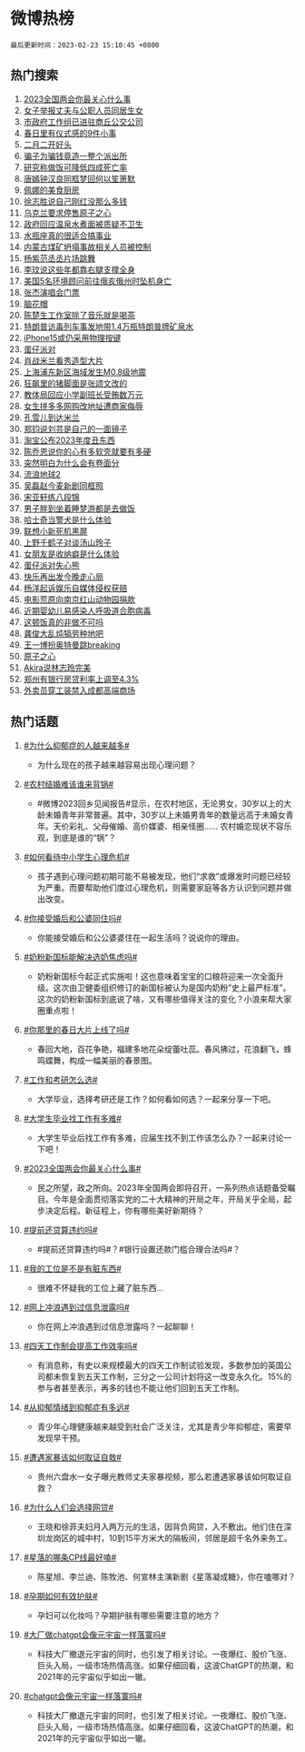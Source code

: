 # 微博热榜

`最后更新时间：2023-02-23 15:10:45 +0800`

## 热门搜索

1. [2023全国两会你最关心什么事](https://m.weibo.cn/search?containerid=100103type%3D1%26t%3D10%26q%3D%232023%E5%85%A8%E5%9B%BD%E4%B8%A4%E4%BC%9A%E4%BD%A0%E6%9C%80%E5%85%B3%E5%BF%83%E4%BB%80%E4%B9%88%E4%BA%8B%23&stream_entry_id=51&isnewpage=1&extparam=seat%3D1%26pos%3D0%26c_type%3D51%26stream_entry_id%3D51%26filter_type%3Drealtimehot%26dgr%3D0%26cate%3D10103%26display_time%3D1677136244%26pre_seqid%3D1677136244638011404111&luicode=10000011&lfid=106003type%253D25%2526t%253D3%2526disable_hot%253D1%2526filter_type%253Drealtimehot)
1. [女子举报丈夫与公职人员同居生女](https://m.weibo.cn/search?containerid=100103type%3D1%26t%3D10%26q%3D%23%E5%A5%B3%E5%AD%90%E4%B8%BE%E6%8A%A5%E4%B8%88%E5%A4%AB%E4%B8%8E%E5%85%AC%E8%81%8C%E4%BA%BA%E5%91%98%E5%90%8C%E5%B1%85%E7%94%9F%E5%A5%B3%23&stream_entry_id=31&isnewpage=1&extparam=seat%3D1%26flag%3D1%26filter_type%3Drealtimehot%26stream_entry_id%3D31%26band_rank%3D1%26q%3D%2523%25E5%25A5%25B3%25E5%25AD%2590%25E4%25B8%25BE%25E6%258A%25A5%25E4%25B8%2588%25E5%25A4%25AB%25E4%25B8%258E%25E5%2585%25AC%25E8%2581%258C%25E4%25BA%25BA%25E5%2591%2598%25E5%2590%258C%25E5%25B1%2585%25E7%2594%259F%25E5%25A5%25B3%2523%26dgr%3D0%26c_type%3D31%26cate%3D5001%26realpos%3D1%26lcate%3D5001%26pos%3D0%26display_time%3D1677136244%26pre_seqid%3D1677136244638011404111&luicode=10000011&lfid=106003type%253D25%2526t%253D3%2526disable_hot%253D1%2526filter_type%253Drealtimehot)
1. [市政府工作组已进驻商丘公交公司](https://m.weibo.cn/search?containerid=100103type%3D1%26t%3D10%26q%3D%23%E5%B8%82%E6%94%BF%E5%BA%9C%E5%B7%A5%E4%BD%9C%E7%BB%84%E5%B7%B2%E8%BF%9B%E9%A9%BB%E5%95%86%E4%B8%98%E5%85%AC%E4%BA%A4%E5%85%AC%E5%8F%B8%23&stream_entry_id=31&isnewpage=1&extparam=seat%3D1%26flag%3D2%26filter_type%3Drealtimehot%26stream_entry_id%3D31%26band_rank%3D2%26q%3D%2523%25E5%25B8%2582%25E6%2594%25BF%25E5%25BA%259C%25E5%25B7%25A5%25E4%25BD%259C%25E7%25BB%2584%25E5%25B7%25B2%25E8%25BF%259B%25E9%25A9%25BB%25E5%2595%2586%25E4%25B8%2598%25E5%2585%25AC%25E4%25BA%25A4%25E5%2585%25AC%25E5%258F%25B8%2523%26dgr%3D0%26c_type%3D31%26cate%3D5001%26realpos%3D2%26lcate%3D5001%26pos%3D1%26display_time%3D1677136244%26pre_seqid%3D1677136244638011404111&luicode=10000011&lfid=106003type%253D25%2526t%253D3%2526disable_hot%253D1%2526filter_type%253Drealtimehot)
1. [春日里有仪式感的9件小事](https://m.weibo.cn/search?containerid=100103type%3D1%26t%3D10%26q%3D%23%E6%98%A5%E6%97%A5%E9%87%8C%E6%9C%89%E4%BB%AA%E5%BC%8F%E6%84%9F%E7%9A%849%E4%BB%B6%E5%B0%8F%E4%BA%8B%23&stream_entry_id=31&isnewpage=1&extparam=seat%3D1%26flag%3D0%26filter_type%3Drealtimehot%26stream_entry_id%3D31%26band_rank%3D3%26q%3D%2523%25E6%2598%25A5%25E6%2597%25A5%25E9%2587%258C%25E6%259C%2589%25E4%25BB%25AA%25E5%25BC%258F%25E6%2584%259F%25E7%259A%25849%25E4%25BB%25B6%25E5%25B0%258F%25E4%25BA%258B%2523%26dgr%3D0%26c_type%3D31%26cate%3D5001%26realpos%3D3%26lcate%3D5001%26pos%3D2%26display_time%3D1677136244%26pre_seqid%3D1677136244638011404111&luicode=10000011&lfid=106003type%253D25%2526t%253D3%2526disable_hot%253D1%2526filter_type%253Drealtimehot)
1. [二月二开好头](https://m.weibo.cn/search?containerid=100103type%3D1%26t%3D10%26q%3D%23%E4%BA%8C%E6%9C%88%E4%BA%8C%E5%BC%80%E5%A5%BD%E5%A4%B4%23&stream_entry_id=31&isnewpage=1&extparam=seat%3D1%26stream_entry_id%3D31%26band_rank%3D4%26topic_ad%3D1%26adid%3D180675%26q%3D%2523%25E4%25BA%258C%25E6%259C%2588%25E4%25BA%258C%25E5%25BC%2580%25E5%25A5%25BD%25E5%25A4%25B4%2523%26dgr%3D0%26c_type%3D31%26cate%3D5001%26filter_type%3Drealtimehot%26lcate%3D5001%26pos%3D3%26display_time%3D1677136244%26pre_seqid%3D1677136244638011404111&luicode=10000011&lfid=106003type%253D25%2526t%253D3%2526disable_hot%253D1%2526filter_type%253Drealtimehot)
1. [骗子为骗钱竟造一整个派出所](https://m.weibo.cn/search?containerid=100103type%3D1%26t%3D10%26q%3D%23%E9%AA%97%E5%AD%90%E4%B8%BA%E9%AA%97%E9%92%B1%E7%AB%9F%E9%80%A0%E4%B8%80%E6%95%B4%E4%B8%AA%E6%B4%BE%E5%87%BA%E6%89%80%23&stream_entry_id=31&isnewpage=1&extparam=seat%3D1%26flag%3D0%26filter_type%3Drealtimehot%26stream_entry_id%3D31%26band_rank%3D4%26q%3D%2523%25E9%25AA%2597%25E5%25AD%2590%25E4%25B8%25BA%25E9%25AA%2597%25E9%2592%25B1%25E7%25AB%259F%25E9%2580%25A0%25E4%25B8%2580%25E6%2595%25B4%25E4%25B8%25AA%25E6%25B4%25BE%25E5%2587%25BA%25E6%2589%2580%2523%26dgr%3D0%26c_type%3D31%26cate%3D5001%26realpos%3D4%26lcate%3D5001%26pos%3D4%26display_time%3D1677136244%26pre_seqid%3D1677136244638011404111&luicode=10000011&lfid=106003type%253D25%2526t%253D3%2526disable_hot%253D1%2526filter_type%253Drealtimehot)
1. [研究称做饭可降低四成死亡率](https://m.weibo.cn/search?containerid=100103type%3D1%26t%3D10%26q%3D%23%E7%A0%94%E7%A9%B6%E7%A7%B0%E5%81%9A%E9%A5%AD%E5%8F%AF%E9%99%8D%E4%BD%8E%E5%9B%9B%E6%88%90%E6%AD%BB%E4%BA%A1%E7%8E%87%23&stream_entry_id=31&isnewpage=1&extparam=seat%3D1%26flag%3D1%26filter_type%3Drealtimehot%26stream_entry_id%3D31%26band_rank%3D5%26q%3D%2523%25E7%25A0%2594%25E7%25A9%25B6%25E7%25A7%25B0%25E5%2581%259A%25E9%25A5%25AD%25E5%258F%25AF%25E9%2599%258D%25E4%25BD%258E%25E5%259B%259B%25E6%2588%2590%25E6%25AD%25BB%25E4%25BA%25A1%25E7%258E%2587%2523%26dgr%3D0%26c_type%3D31%26cate%3D5001%26realpos%3D5%26lcate%3D5001%26pos%3D5%26display_time%3D1677136244%26pre_seqid%3D1677136244638011404111&luicode=10000011&lfid=106003type%253D25%2526t%253D3%2526disable_hot%253D1%2526filter_type%253Drealtimehot)
1. [唐嫣钟汉良同框梦回何以笙箫默](https://m.weibo.cn/search?containerid=100103type%3D1%26t%3D10%26q%3D%23%E5%94%90%E5%AB%A3%E9%92%9F%E6%B1%89%E8%89%AF%E5%90%8C%E6%A1%86%E6%A2%A6%E5%9B%9E%E4%BD%95%E4%BB%A5%E7%AC%99%E7%AE%AB%E9%BB%98%23&stream_entry_id=31&isnewpage=1&extparam=seat%3D1%26flag%3D1%26filter_type%3Drealtimehot%26stream_entry_id%3D31%26band_rank%3D6%26q%3D%2523%25E5%2594%2590%25E5%25AB%25A3%25E9%2592%259F%25E6%25B1%2589%25E8%2589%25AF%25E5%2590%258C%25E6%25A1%2586%25E6%25A2%25A6%25E5%259B%259E%25E4%25BD%2595%25E4%25BB%25A5%25E7%25AC%2599%25E7%25AE%25AB%25E9%25BB%2598%2523%26dgr%3D0%26c_type%3D31%26cate%3D5001%26realpos%3D6%26lcate%3D5001%26pos%3D6%26display_time%3D1677136244%26pre_seqid%3D1677136244638011404111&luicode=10000011&lfid=106003type%253D25%2526t%253D3%2526disable_hot%253D1%2526filter_type%253Drealtimehot)
1. [佩娜的美食厨房](https://m.weibo.cn/search?containerid=100103type%3D1%26t%3D10%26q%3D%23%E4%BD%A9%E5%A8%9C%E7%9A%84%E7%BE%8E%E9%A3%9F%E5%8E%A8%E6%88%BF%23&stream_entry_id=31&isnewpage=1&extparam=seat%3D1%26stream_entry_id%3D31%26band_rank%3D7%26adid%3D180712%26q%3D%2523%25E4%25BD%25A9%25E5%25A8%259C%25E7%259A%2584%25E7%25BE%258E%25E9%25A3%259F%25E5%258E%25A8%25E6%2588%25BF%2523%26dgr%3D0%26c_type%3D31%26cate%3D5001%26filter_type%3Drealtimehot%26lcate%3D5001%26pos%3D7%26display_time%3D1677136244%26pre_seqid%3D1677136244638011404111&luicode=10000011&lfid=106003type%253D25%2526t%253D3%2526disable_hot%253D1%2526filter_type%253Drealtimehot)
1. [徐志胜说自己刚红没那么多钱](https://m.weibo.cn/search?containerid=100103type%3D1%26t%3D10%26q%3D%23%E5%BE%90%E5%BF%97%E8%83%9C%E8%AF%B4%E8%87%AA%E5%B7%B1%E5%88%9A%E7%BA%A2%E6%B2%A1%E9%82%A3%E4%B9%88%E5%A4%9A%E9%92%B1%23&stream_entry_id=31&isnewpage=1&extparam=seat%3D1%26flag%3D0%26filter_type%3Drealtimehot%26stream_entry_id%3D31%26band_rank%3D7%26q%3D%2523%25E5%25BE%2590%25E5%25BF%2597%25E8%2583%259C%25E8%25AF%25B4%25E8%2587%25AA%25E5%25B7%25B1%25E5%2588%259A%25E7%25BA%25A2%25E6%25B2%25A1%25E9%2582%25A3%25E4%25B9%2588%25E5%25A4%259A%25E9%2592%25B1%2523%26dgr%3D0%26c_type%3D31%26cate%3D5001%26realpos%3D7%26lcate%3D5001%26pos%3D8%26display_time%3D1677136244%26pre_seqid%3D1677136244638011404111&luicode=10000011&lfid=106003type%253D25%2526t%253D3%2526disable_hot%253D1%2526filter_type%253Drealtimehot)
1. [乌克兰要求停售原子之心](https://m.weibo.cn/search?containerid=100103type%3D1%26t%3D10%26q%3D%23%E4%B9%8C%E5%85%8B%E5%85%B0%E8%A6%81%E6%B1%82%E5%81%9C%E5%94%AE%E5%8E%9F%E5%AD%90%E4%B9%8B%E5%BF%83%23&stream_entry_id=31&isnewpage=1&extparam=seat%3D1%26flag%3D0%26filter_type%3Drealtimehot%26stream_entry_id%3D31%26band_rank%3D8%26q%3D%2523%25E4%25B9%258C%25E5%2585%258B%25E5%2585%25B0%25E8%25A6%2581%25E6%25B1%2582%25E5%2581%259C%25E5%2594%25AE%25E5%258E%259F%25E5%25AD%2590%25E4%25B9%258B%25E5%25BF%2583%2523%26dgr%3D0%26c_type%3D31%26cate%3D5001%26realpos%3D8%26lcate%3D5001%26pos%3D9%26display_time%3D1677136244%26pre_seqid%3D1677136244638011404111&luicode=10000011&lfid=106003type%253D25%2526t%253D3%2526disable_hot%253D1%2526filter_type%253Drealtimehot)
1. [政府回应温泉水煮面被质疑不卫生](https://m.weibo.cn/search?containerid=100103type%3D1%26t%3D10%26q%3D%23%E6%94%BF%E5%BA%9C%E5%9B%9E%E5%BA%94%E6%B8%A9%E6%B3%89%E6%B0%B4%E7%85%AE%E9%9D%A2%E8%A2%AB%E8%B4%A8%E7%96%91%E4%B8%8D%E5%8D%AB%E7%94%9F%23&stream_entry_id=31&isnewpage=1&extparam=seat%3D1%26flag%3D1%26filter_type%3Drealtimehot%26stream_entry_id%3D31%26band_rank%3D9%26q%3D%2523%25E6%2594%25BF%25E5%25BA%259C%25E5%259B%259E%25E5%25BA%2594%25E6%25B8%25A9%25E6%25B3%2589%25E6%25B0%25B4%25E7%2585%25AE%25E9%259D%25A2%25E8%25A2%25AB%25E8%25B4%25A8%25E7%2596%2591%25E4%25B8%258D%25E5%258D%25AB%25E7%2594%259F%2523%26dgr%3D0%26c_type%3D31%26cate%3D5001%26realpos%3D9%26lcate%3D5001%26pos%3D10%26display_time%3D1677136244%26pre_seqid%3D1677136244638011404111&luicode=10000011&lfid=106003type%253D25%2526t%253D3%2526disable_hot%253D1%2526filter_type%253Drealtimehot)
1. [水瓶座真的很适合搞事业](https://m.weibo.cn/search?containerid=100103type%3D1%26t%3D10%26q%3D%23%E6%B0%B4%E7%93%B6%E5%BA%A7%E7%9C%9F%E7%9A%84%E5%BE%88%E9%80%82%E5%90%88%E6%90%9E%E4%BA%8B%E4%B8%9A%23&stream_entry_id=31&isnewpage=1&extparam=seat%3D1%26flag%3D1%26filter_type%3Drealtimehot%26stream_entry_id%3D31%26band_rank%3D10%26q%3D%2523%25E6%25B0%25B4%25E7%2593%25B6%25E5%25BA%25A7%25E7%259C%259F%25E7%259A%2584%25E5%25BE%2588%25E9%2580%2582%25E5%2590%2588%25E6%2590%259E%25E4%25BA%258B%25E4%25B8%259A%2523%26dgr%3D0%26c_type%3D31%26cate%3D5001%26realpos%3D10%26lcate%3D5001%26pos%3D11%26display_time%3D1677136244%26pre_seqid%3D1677136244638011404111&luicode=10000011&lfid=106003type%253D25%2526t%253D3%2526disable_hot%253D1%2526filter_type%253Drealtimehot)
1. [内蒙古煤矿坍塌事故相关人员被控制](https://m.weibo.cn/search?containerid=100103type%3D1%26t%3D10%26q%3D%23%E5%86%85%E8%92%99%E5%8F%A4%E7%85%A4%E7%9F%BF%E5%9D%8D%E5%A1%8C%E4%BA%8B%E6%95%85%E7%9B%B8%E5%85%B3%E4%BA%BA%E5%91%98%E8%A2%AB%E6%8E%A7%E5%88%B6%23&stream_entry_id=31&isnewpage=1&extparam=seat%3D1%26flag%3D1%26filter_type%3Drealtimehot%26stream_entry_id%3D31%26band_rank%3D11%26q%3D%2523%25E5%2586%2585%25E8%2592%2599%25E5%258F%25A4%25E7%2585%25A4%25E7%259F%25BF%25E5%259D%258D%25E5%25A1%258C%25E4%25BA%258B%25E6%2595%2585%25E7%259B%25B8%25E5%2585%25B3%25E4%25BA%25BA%25E5%2591%2598%25E8%25A2%25AB%25E6%258E%25A7%25E5%2588%25B6%2523%26dgr%3D0%26c_type%3D31%26cate%3D5001%26realpos%3D11%26lcate%3D5001%26pos%3D12%26display_time%3D1677136244%26pre_seqid%3D1677136244638011404111&luicode=10000011&lfid=106003type%253D25%2526t%253D3%2526disable_hot%253D1%2526filter_type%253Drealtimehot)
1. [杨紫范丞丞片场跳舞](https://m.weibo.cn/search?containerid=100103type%3D1%26t%3D10%26q%3D%23%E6%9D%A8%E7%B4%AB%E8%8C%83%E4%B8%9E%E4%B8%9E%E7%89%87%E5%9C%BA%E8%B7%B3%E8%88%9E%23&stream_entry_id=31&isnewpage=1&extparam=seat%3D1%26flag%3D1%26filter_type%3Drealtimehot%26stream_entry_id%3D31%26band_rank%3D12%26q%3D%2523%25E6%259D%25A8%25E7%25B4%25AB%25E8%258C%2583%25E4%25B8%259E%25E4%25B8%259E%25E7%2589%2587%25E5%259C%25BA%25E8%25B7%25B3%25E8%2588%259E%2523%26dgr%3D0%26c_type%3D31%26cate%3D5001%26realpos%3D12%26lcate%3D5001%26pos%3D13%26display_time%3D1677136244%26pre_seqid%3D1677136244638011404111&luicode=10000011&lfid=106003type%253D25%2526t%253D3%2526disable_hot%253D1%2526filter_type%253Drealtimehot)
1. [李玟说这些年都靠右腿支撑全身](https://m.weibo.cn/search?containerid=100103type%3D1%26t%3D10%26q%3D%23%E6%9D%8E%E7%8E%9F%E8%AF%B4%E8%BF%99%E4%BA%9B%E5%B9%B4%E9%83%BD%E9%9D%A0%E5%8F%B3%E8%85%BF%E6%94%AF%E6%92%91%E5%85%A8%E8%BA%AB%23&stream_entry_id=31&isnewpage=1&extparam=seat%3D1%26flag%3D1%26filter_type%3Drealtimehot%26stream_entry_id%3D31%26band_rank%3D13%26q%3D%2523%25E6%259D%258E%25E7%258E%259F%25E8%25AF%25B4%25E8%25BF%2599%25E4%25BA%259B%25E5%25B9%25B4%25E9%2583%25BD%25E9%259D%25A0%25E5%258F%25B3%25E8%2585%25BF%25E6%2594%25AF%25E6%2592%2591%25E5%2585%25A8%25E8%25BA%25AB%2523%26dgr%3D0%26c_type%3D31%26cate%3D5001%26realpos%3D13%26lcate%3D5001%26pos%3D14%26display_time%3D1677136244%26pre_seqid%3D1677136244638011404111&luicode=10000011&lfid=106003type%253D25%2526t%253D3%2526disable_hot%253D1%2526filter_type%253Drealtimehot)
1. [美国5名环境顾问前往俄亥俄州时坠机身亡](https://m.weibo.cn/search?containerid=100103type%3D1%26t%3D10%26q%3D%23%E7%BE%8E%E5%9B%BD5%E5%90%8D%E7%8E%AF%E5%A2%83%E9%A1%BE%E9%97%AE%E5%89%8D%E5%BE%80%E4%BF%84%E4%BA%A5%E4%BF%84%E5%B7%9E%E6%97%B6%E5%9D%A0%E6%9C%BA%E8%BA%AB%E4%BA%A1%23&stream_entry_id=31&isnewpage=1&extparam=seat%3D1%26flag%3D0%26filter_type%3Drealtimehot%26stream_entry_id%3D31%26band_rank%3D14%26q%3D%2523%25E7%25BE%258E%25E5%259B%25BD5%25E5%2590%258D%25E7%258E%25AF%25E5%25A2%2583%25E9%25A1%25BE%25E9%2597%25AE%25E5%2589%258D%25E5%25BE%2580%25E4%25BF%2584%25E4%25BA%25A5%25E4%25BF%2584%25E5%25B7%259E%25E6%2597%25B6%25E5%259D%25A0%25E6%259C%25BA%25E8%25BA%25AB%25E4%25BA%25A1%2523%26dgr%3D0%26c_type%3D31%26cate%3D5001%26realpos%3D14%26lcate%3D5001%26pos%3D15%26display_time%3D1677136244%26pre_seqid%3D1677136244638011404111&luicode=10000011&lfid=106003type%253D25%2526t%253D3%2526disable_hot%253D1%2526filter_type%253Drealtimehot)
1. [张杰演唱会门票](https://m.weibo.cn/search?containerid=100103type%3D1%26t%3D10%26q%3D%E5%BC%A0%E6%9D%B0%E6%BC%94%E5%94%B1%E4%BC%9A%E9%97%A8%E7%A5%A8&stream_entry_id=31&isnewpage=1&extparam=seat%3D1%26flag%3D0%26filter_type%3Drealtimehot%26stream_entry_id%3D31%26band_rank%3D15%26q%3D%25E5%25BC%25A0%25E6%259D%25B0%25E6%25BC%2594%25E5%2594%25B1%25E4%25BC%259A%25E9%2597%25A8%25E7%25A5%25A8%26dgr%3D0%26c_type%3D31%26cate%3D5001%26realpos%3D15%26lcate%3D5001%26pos%3D16%26display_time%3D1677136244%26pre_seqid%3D1677136244638011404111&luicode=10000011&lfid=106003type%253D25%2526t%253D3%2526disable_hot%253D1%2526filter_type%253Drealtimehot)
1. [脑花帽](https://m.weibo.cn/search?containerid=100103type%3D1%26t%3D10%26q%3D%E8%84%91%E8%8A%B1%E5%B8%BD&stream_entry_id=31&isnewpage=1&extparam=seat%3D1%26flag%3D1%26filter_type%3Drealtimehot%26stream_entry_id%3D31%26band_rank%3D16%26q%3D%25E8%2584%2591%25E8%258A%25B1%25E5%25B8%25BD%26dgr%3D0%26c_type%3D31%26cate%3D5001%26realpos%3D16%26lcate%3D5001%26pos%3D17%26display_time%3D1677136244%26pre_seqid%3D1677136244638011404111&luicode=10000011&lfid=106003type%253D25%2526t%253D3%2526disable_hot%253D1%2526filter_type%253Drealtimehot)
1. [陈楚生工作室除了音乐就是喝茶](https://m.weibo.cn/search?containerid=100103type%3D1%26t%3D10%26q%3D%23%E9%99%88%E6%A5%9A%E7%94%9F%E5%B7%A5%E4%BD%9C%E5%AE%A4%E9%99%A4%E4%BA%86%E9%9F%B3%E4%B9%90%E5%B0%B1%E6%98%AF%E5%96%9D%E8%8C%B6%23&stream_entry_id=31&isnewpage=1&extparam=seat%3D1%26flag%3D1%26filter_type%3Drealtimehot%26stream_entry_id%3D31%26band_rank%3D17%26q%3D%2523%25E9%2599%2588%25E6%25A5%259A%25E7%2594%259F%25E5%25B7%25A5%25E4%25BD%259C%25E5%25AE%25A4%25E9%2599%25A4%25E4%25BA%2586%25E9%259F%25B3%25E4%25B9%2590%25E5%25B0%25B1%25E6%2598%25AF%25E5%2596%259D%25E8%258C%25B6%2523%26dgr%3D0%26c_type%3D31%26cate%3D5001%26realpos%3D17%26lcate%3D5001%26pos%3D18%26display_time%3D1677136244%26pre_seqid%3D1677136244638011404111&luicode=10000011&lfid=106003type%253D25%2526t%253D3%2526disable_hot%253D1%2526filter_type%253Drealtimehot)
1. [特朗普访毒列车事发地带1.4万瓶特朗普牌矿泉水](https://m.weibo.cn/search?containerid=100103type%3D1%26t%3D10%26q%3D%23%E7%89%B9%E6%9C%97%E6%99%AE%E8%AE%BF%E6%AF%92%E5%88%97%E8%BD%A6%E4%BA%8B%E5%8F%91%E5%9C%B0%E5%B8%A61.4%E4%B8%87%E7%93%B6%E7%89%B9%E6%9C%97%E6%99%AE%E7%89%8C%E7%9F%BF%E6%B3%89%E6%B0%B4%23&stream_entry_id=31&isnewpage=1&extparam=seat%3D1%26flag%3D1%26filter_type%3Drealtimehot%26stream_entry_id%3D31%26band_rank%3D18%26q%3D%2523%25E7%2589%25B9%25E6%259C%2597%25E6%2599%25AE%25E8%25AE%25BF%25E6%25AF%2592%25E5%2588%2597%25E8%25BD%25A6%25E4%25BA%258B%25E5%258F%2591%25E5%259C%25B0%25E5%25B8%25A61.4%25E4%25B8%2587%25E7%2593%25B6%25E7%2589%25B9%25E6%259C%2597%25E6%2599%25AE%25E7%2589%258C%25E7%259F%25BF%25E6%25B3%2589%25E6%25B0%25B4%2523%26dgr%3D0%26c_type%3D31%26cate%3D5001%26realpos%3D18%26lcate%3D5001%26pos%3D19%26display_time%3D1677136244%26pre_seqid%3D1677136244638011404111&luicode=10000011&lfid=106003type%253D25%2526t%253D3%2526disable_hot%253D1%2526filter_type%253Drealtimehot)
1. [iPhone15或仍采用物理按键](https://m.weibo.cn/search?containerid=100103type%3D1%26t%3D10%26q%3D%23iPhone15%E6%88%96%E4%BB%8D%E9%87%87%E7%94%A8%E7%89%A9%E7%90%86%E6%8C%89%E9%94%AE%23&stream_entry_id=31&isnewpage=1&extparam=seat%3D1%26flag%3D0%26filter_type%3Drealtimehot%26stream_entry_id%3D31%26band_rank%3D19%26q%3D%2523iPhone15%25E6%2588%2596%25E4%25BB%258D%25E9%2587%2587%25E7%2594%25A8%25E7%2589%25A9%25E7%2590%2586%25E6%258C%2589%25E9%2594%25AE%2523%26dgr%3D0%26c_type%3D31%26cate%3D5001%26realpos%3D19%26lcate%3D5001%26pos%3D20%26display_time%3D1677136244%26pre_seqid%3D1677136244638011404111&luicode=10000011&lfid=106003type%253D25%2526t%253D3%2526disable_hot%253D1%2526filter_type%253Drealtimehot)
1. [蛋仔派对](https://m.weibo.cn/search?containerid=100103type%3D1%26t%3D10%26q%3D%23%E8%9B%8B%E4%BB%94%E6%B4%BE%E5%AF%B9%23&stream_entry_id=31&isnewpage=1&extparam=seat%3D1%26flag%3D0%26filter_type%3Drealtimehot%26stream_entry_id%3D31%26band_rank%3D20%26q%3D%2523%25E8%259B%258B%25E4%25BB%2594%25E6%25B4%25BE%25E5%25AF%25B9%2523%26dgr%3D0%26c_type%3D31%26cate%3D5001%26realpos%3D20%26lcate%3D5001%26pos%3D21%26display_time%3D1677136244%26pre_seqid%3D1677136244638011404111&luicode=10000011&lfid=106003type%253D25%2526t%253D3%2526disable_hot%253D1%2526filter_type%253Drealtimehot)
1. [肖战米兰看秀造型大片](https://m.weibo.cn/search?containerid=100103type%3D1%26t%3D10%26q%3D%23%E8%82%96%E6%88%98%E7%B1%B3%E5%85%B0%E7%9C%8B%E7%A7%80%E9%80%A0%E5%9E%8B%E5%A4%A7%E7%89%87%23&stream_entry_id=31&isnewpage=1&extparam=seat%3D1%26flag%3D0%26filter_type%3Drealtimehot%26stream_entry_id%3D31%26band_rank%3D21%26q%3D%2523%25E8%2582%2596%25E6%2588%2598%25E7%25B1%25B3%25E5%2585%25B0%25E7%259C%258B%25E7%25A7%2580%25E9%2580%25A0%25E5%259E%258B%25E5%25A4%25A7%25E7%2589%2587%2523%26dgr%3D0%26c_type%3D31%26cate%3D5001%26realpos%3D21%26lcate%3D5001%26pos%3D22%26display_time%3D1677136244%26pre_seqid%3D1677136244638011404111&luicode=10000011&lfid=106003type%253D25%2526t%253D3%2526disable_hot%253D1%2526filter_type%253Drealtimehot)
1. [上海浦东新区海域发生M0.8级地震](https://m.weibo.cn/search?containerid=100103type%3D1%26t%3D10%26q%3D%23%E4%B8%8A%E6%B5%B7%E6%B5%A6%E4%B8%9C%E6%96%B0%E5%8C%BA%E6%B5%B7%E5%9F%9F%E5%8F%91%E7%94%9FM0.8%E7%BA%A7%E5%9C%B0%E9%9C%87%23&stream_entry_id=31&isnewpage=1&extparam=seat%3D1%26flag%3D0%26filter_type%3Drealtimehot%26stream_entry_id%3D31%26band_rank%3D22%26q%3D%2523%25E4%25B8%258A%25E6%25B5%25B7%25E6%25B5%25A6%25E4%25B8%259C%25E6%2596%25B0%25E5%258C%25BA%25E6%25B5%25B7%25E5%259F%259F%25E5%258F%2591%25E7%2594%259FM0.8%25E7%25BA%25A7%25E5%259C%25B0%25E9%259C%2587%2523%26dgr%3D0%26c_type%3D31%26cate%3D5001%26realpos%3D22%26lcate%3D5001%26pos%3D23%26display_time%3D1677136244%26pre_seqid%3D1677136244638011404111&luicode=10000011&lfid=106003type%253D25%2526t%253D3%2526disable_hot%253D1%2526filter_type%253Drealtimehot)
1. [狂飙里的猪脚面是张颂文改的](https://m.weibo.cn/search?containerid=100103type%3D1%26t%3D10%26q%3D%23%E7%8B%82%E9%A3%99%E9%87%8C%E7%9A%84%E7%8C%AA%E8%84%9A%E9%9D%A2%E6%98%AF%E5%BC%A0%E9%A2%82%E6%96%87%E6%94%B9%E7%9A%84%23&stream_entry_id=31&isnewpage=1&extparam=seat%3D1%26flag%3D2%26filter_type%3Drealtimehot%26stream_entry_id%3D31%26band_rank%3D23%26q%3D%2523%25E7%258B%2582%25E9%25A3%2599%25E9%2587%258C%25E7%259A%2584%25E7%258C%25AA%25E8%2584%259A%25E9%259D%25A2%25E6%2598%25AF%25E5%25BC%25A0%25E9%25A2%2582%25E6%2596%2587%25E6%2594%25B9%25E7%259A%2584%2523%26dgr%3D0%26c_type%3D31%26cate%3D5001%26realpos%3D23%26lcate%3D5001%26pos%3D24%26display_time%3D1677136244%26pre_seqid%3D1677136244638011404111&luicode=10000011&lfid=106003type%253D25%2526t%253D3%2526disable_hot%253D1%2526filter_type%253Drealtimehot)
1. [教体局回应小学副班长受贿数万元](https://m.weibo.cn/search?containerid=100103type%3D1%26t%3D10%26q%3D%23%E6%95%99%E4%BD%93%E5%B1%80%E5%9B%9E%E5%BA%94%E5%B0%8F%E5%AD%A6%E5%89%AF%E7%8F%AD%E9%95%BF%E5%8F%97%E8%B4%BF%E6%95%B0%E4%B8%87%E5%85%83%23&stream_entry_id=31&isnewpage=1&extparam=seat%3D1%26flag%3D1%26filter_type%3Drealtimehot%26stream_entry_id%3D31%26band_rank%3D24%26q%3D%2523%25E6%2595%2599%25E4%25BD%2593%25E5%25B1%2580%25E5%259B%259E%25E5%25BA%2594%25E5%25B0%258F%25E5%25AD%25A6%25E5%2589%25AF%25E7%258F%25AD%25E9%2595%25BF%25E5%258F%2597%25E8%25B4%25BF%25E6%2595%25B0%25E4%25B8%2587%25E5%2585%2583%2523%26dgr%3D0%26c_type%3D31%26cate%3D5001%26realpos%3D24%26lcate%3D5001%26pos%3D25%26display_time%3D1677136244%26pre_seqid%3D1677136244638011404111&luicode=10000011&lfid=106003type%253D25%2526t%253D3%2526disable_hot%253D1%2526filter_type%253Drealtimehot)
1. [女生拼多多网购改地址遭商家侮辱](https://m.weibo.cn/search?containerid=100103type%3D1%26t%3D10%26q%3D%23%E5%A5%B3%E7%94%9F%E6%8B%BC%E5%A4%9A%E5%A4%9A%E7%BD%91%E8%B4%AD%E6%94%B9%E5%9C%B0%E5%9D%80%E9%81%AD%E5%95%86%E5%AE%B6%E4%BE%AE%E8%BE%B1%23&stream_entry_id=31&isnewpage=1&extparam=seat%3D1%26flag%3D2%26filter_type%3Drealtimehot%26stream_entry_id%3D31%26band_rank%3D25%26q%3D%2523%25E5%25A5%25B3%25E7%2594%259F%25E6%258B%25BC%25E5%25A4%259A%25E5%25A4%259A%25E7%25BD%2591%25E8%25B4%25AD%25E6%2594%25B9%25E5%259C%25B0%25E5%259D%2580%25E9%2581%25AD%25E5%2595%2586%25E5%25AE%25B6%25E4%25BE%25AE%25E8%25BE%25B1%2523%26dgr%3D0%26c_type%3D31%26cate%3D5001%26realpos%3D25%26lcate%3D5001%26pos%3D26%26display_time%3D1677136244%26pre_seqid%3D1677136244638011404111&luicode=10000011&lfid=106003type%253D25%2526t%253D3%2526disable_hot%253D1%2526filter_type%253Drealtimehot)
1. [孔雪儿到达米兰](https://m.weibo.cn/search?containerid=100103type%3D1%26t%3D10%26q%3D%23%E5%AD%94%E9%9B%AA%E5%84%BF%E5%88%B0%E8%BE%BE%E7%B1%B3%E5%85%B0%23&stream_entry_id=31&isnewpage=1&extparam=seat%3D1%26flag%3D0%26filter_type%3Drealtimehot%26stream_entry_id%3D31%26band_rank%3D26%26q%3D%2523%25E5%25AD%2594%25E9%259B%25AA%25E5%2584%25BF%25E5%2588%25B0%25E8%25BE%25BE%25E7%25B1%25B3%25E5%2585%25B0%2523%26dgr%3D0%26c_type%3D31%26cate%3D5001%26realpos%3D26%26lcate%3D5001%26pos%3D27%26display_time%3D1677136244%26pre_seqid%3D1677136244638011404111&luicode=10000011&lfid=106003type%253D25%2526t%253D3%2526disable_hot%253D1%2526filter_type%253Drealtimehot)
1. [郑钧说刘芸是自己的一面镜子](https://m.weibo.cn/search?containerid=100103type%3D1%26t%3D10%26q%3D%23%E9%83%91%E9%92%A7%E8%AF%B4%E5%88%98%E8%8A%B8%E6%98%AF%E8%87%AA%E5%B7%B1%E7%9A%84%E4%B8%80%E9%9D%A2%E9%95%9C%E5%AD%90%23&stream_entry_id=31&isnewpage=1&extparam=seat%3D1%26flag%3D0%26filter_type%3Drealtimehot%26stream_entry_id%3D31%26band_rank%3D27%26q%3D%2523%25E9%2583%2591%25E9%2592%25A7%25E8%25AF%25B4%25E5%2588%2598%25E8%258A%25B8%25E6%2598%25AF%25E8%2587%25AA%25E5%25B7%25B1%25E7%259A%2584%25E4%25B8%2580%25E9%259D%25A2%25E9%2595%259C%25E5%25AD%2590%2523%26dgr%3D0%26c_type%3D31%26cate%3D5001%26realpos%3D27%26lcate%3D5001%26pos%3D28%26display_time%3D1677136244%26pre_seqid%3D1677136244638011404111&luicode=10000011&lfid=106003type%253D25%2526t%253D3%2526disable_hot%253D1%2526filter_type%253Drealtimehot)
1. [淘宝公布2023年度丑东西](https://m.weibo.cn/search?containerid=100103type%3D1%26t%3D10%26q%3D%23%E6%B7%98%E5%AE%9D%E5%85%AC%E5%B8%832023%E5%B9%B4%E5%BA%A6%E4%B8%91%E4%B8%9C%E8%A5%BF%23&stream_entry_id=31&isnewpage=1&extparam=seat%3D1%26flag%3D0%26filter_type%3Drealtimehot%26stream_entry_id%3D31%26band_rank%3D28%26q%3D%2523%25E6%25B7%2598%25E5%25AE%259D%25E5%2585%25AC%25E5%25B8%25832023%25E5%25B9%25B4%25E5%25BA%25A6%25E4%25B8%2591%25E4%25B8%259C%25E8%25A5%25BF%2523%26dgr%3D0%26c_type%3D31%26cate%3D5001%26realpos%3D28%26lcate%3D5001%26pos%3D29%26display_time%3D1677136244%26pre_seqid%3D1677136244638011404111&luicode=10000011&lfid=106003type%253D25%2526t%253D3%2526disable_hot%253D1%2526filter_type%253Drealtimehot)
1. [陈乔恩说你的心有多软壳就要有多硬](https://m.weibo.cn/search?containerid=100103type%3D1%26t%3D10%26q%3D%23%E9%99%88%E4%B9%94%E6%81%A9%E8%AF%B4%E4%BD%A0%E7%9A%84%E5%BF%83%E6%9C%89%E5%A4%9A%E8%BD%AF%E5%A3%B3%E5%B0%B1%E8%A6%81%E6%9C%89%E5%A4%9A%E7%A1%AC%23&stream_entry_id=31&isnewpage=1&extparam=seat%3D1%26flag%3D1%26filter_type%3Drealtimehot%26stream_entry_id%3D31%26band_rank%3D29%26q%3D%2523%25E9%2599%2588%25E4%25B9%2594%25E6%2581%25A9%25E8%25AF%25B4%25E4%25BD%25A0%25E7%259A%2584%25E5%25BF%2583%25E6%259C%2589%25E5%25A4%259A%25E8%25BD%25AF%25E5%25A3%25B3%25E5%25B0%25B1%25E8%25A6%2581%25E6%259C%2589%25E5%25A4%259A%25E7%25A1%25AC%2523%26dgr%3D0%26c_type%3D31%26cate%3D5001%26realpos%3D29%26lcate%3D5001%26pos%3D30%26display_time%3D1677136244%26pre_seqid%3D1677136244638011404111&luicode=10000011&lfid=106003type%253D25%2526t%253D3%2526disable_hot%253D1%2526filter_type%253Drealtimehot)
1. [突然明白为什么会有卷面分](https://m.weibo.cn/search?containerid=100103type%3D1%26t%3D10%26q%3D%23%E7%AA%81%E7%84%B6%E6%98%8E%E7%99%BD%E4%B8%BA%E4%BB%80%E4%B9%88%E4%BC%9A%E6%9C%89%E5%8D%B7%E9%9D%A2%E5%88%86%23&stream_entry_id=31&isnewpage=1&extparam=seat%3D1%26flag%3D0%26filter_type%3Drealtimehot%26stream_entry_id%3D31%26band_rank%3D30%26q%3D%2523%25E7%25AA%2581%25E7%2584%25B6%25E6%2598%258E%25E7%2599%25BD%25E4%25B8%25BA%25E4%25BB%2580%25E4%25B9%2588%25E4%25BC%259A%25E6%259C%2589%25E5%258D%25B7%25E9%259D%25A2%25E5%2588%2586%2523%26dgr%3D0%26c_type%3D31%26cate%3D5001%26realpos%3D30%26lcate%3D5001%26pos%3D31%26display_time%3D1677136244%26pre_seqid%3D1677136244638011404111&luicode=10000011&lfid=106003type%253D25%2526t%253D3%2526disable_hot%253D1%2526filter_type%253Drealtimehot)
1. [流浪地球2](https://m.weibo.cn/search?containerid=100103type%3D1%26t%3D10%26q%3D%E6%B5%81%E6%B5%AA%E5%9C%B0%E7%90%832&stream_entry_id=31&isnewpage=1&extparam=seat%3D1%26flag%3D1%26filter_type%3Drealtimehot%26stream_entry_id%3D31%26band_rank%3D31%26q%3D%25E6%25B5%2581%25E6%25B5%25AA%25E5%259C%25B0%25E7%2590%25832%26dgr%3D0%26c_type%3D31%26cate%3D5001%26realpos%3D31%26lcate%3D5001%26pos%3D32%26display_time%3D1677136244%26pre_seqid%3D1677136244638011404111&luicode=10000011&lfid=106003type%253D25%2526t%253D3%2526disable_hot%253D1%2526filter_type%253Drealtimehot)
1. [吴磊赵今麦新剧同框照](https://m.weibo.cn/search?containerid=100103type%3D1%26t%3D10%26q%3D%23%E5%90%B4%E7%A3%8A%E8%B5%B5%E4%BB%8A%E9%BA%A6%E6%96%B0%E5%89%A7%E5%90%8C%E6%A1%86%E7%85%A7%23&stream_entry_id=31&isnewpage=1&extparam=seat%3D1%26flag%3D1%26filter_type%3Drealtimehot%26stream_entry_id%3D31%26band_rank%3D32%26q%3D%2523%25E5%2590%25B4%25E7%25A3%258A%25E8%25B5%25B5%25E4%25BB%258A%25E9%25BA%25A6%25E6%2596%25B0%25E5%2589%25A7%25E5%2590%258C%25E6%25A1%2586%25E7%2585%25A7%2523%26dgr%3D0%26c_type%3D31%26cate%3D5001%26realpos%3D32%26lcate%3D5001%26pos%3D33%26display_time%3D1677136244%26pre_seqid%3D1677136244638011404111&luicode=10000011&lfid=106003type%253D25%2526t%253D3%2526disable_hot%253D1%2526filter_type%253Drealtimehot)
1. [宋亚轩练八段锦](https://m.weibo.cn/search?containerid=100103type%3D1%26t%3D10%26q%3D%23%E5%AE%8B%E4%BA%9A%E8%BD%A9%E7%BB%83%E5%85%AB%E6%AE%B5%E9%94%A6%23&stream_entry_id=31&isnewpage=1&extparam=seat%3D1%26flag%3D1%26filter_type%3Drealtimehot%26stream_entry_id%3D31%26band_rank%3D33%26q%3D%2523%25E5%25AE%258B%25E4%25BA%259A%25E8%25BD%25A9%25E7%25BB%2583%25E5%2585%25AB%25E6%25AE%25B5%25E9%2594%25A6%2523%26dgr%3D0%26c_type%3D31%26cate%3D5001%26realpos%3D33%26lcate%3D5001%26pos%3D34%26display_time%3D1677136244%26pre_seqid%3D1677136244638011404111&luicode=10000011&lfid=106003type%253D25%2526t%253D3%2526disable_hot%253D1%2526filter_type%253Drealtimehot)
1. [男子胖到坐着睡梦游都是去做饭](https://m.weibo.cn/search?containerid=100103type%3D1%26t%3D10%26q%3D%23%E7%94%B7%E5%AD%90%E8%83%96%E5%88%B0%E5%9D%90%E7%9D%80%E7%9D%A1%E6%A2%A6%E6%B8%B8%E9%83%BD%E6%98%AF%E5%8E%BB%E5%81%9A%E9%A5%AD%23&stream_entry_id=31&isnewpage=1&extparam=seat%3D1%26flag%3D1%26filter_type%3Drealtimehot%26stream_entry_id%3D31%26band_rank%3D34%26q%3D%2523%25E7%2594%25B7%25E5%25AD%2590%25E8%2583%2596%25E5%2588%25B0%25E5%259D%2590%25E7%259D%2580%25E7%259D%25A1%25E6%25A2%25A6%25E6%25B8%25B8%25E9%2583%25BD%25E6%2598%25AF%25E5%258E%25BB%25E5%2581%259A%25E9%25A5%25AD%2523%26dgr%3D0%26c_type%3D31%26cate%3D5001%26realpos%3D34%26lcate%3D5001%26pos%3D35%26display_time%3D1677136244%26pre_seqid%3D1677136244638011404111&luicode=10000011&lfid=106003type%253D25%2526t%253D3%2526disable_hot%253D1%2526filter_type%253Drealtimehot)
1. [哈士奇当警犬是什么体验](https://m.weibo.cn/search?containerid=100103type%3D1%26t%3D10%26q%3D%23%E5%93%88%E5%A3%AB%E5%A5%87%E5%BD%93%E8%AD%A6%E7%8A%AC%E6%98%AF%E4%BB%80%E4%B9%88%E4%BD%93%E9%AA%8C%23&stream_entry_id=31&isnewpage=1&extparam=seat%3D1%26flag%3D1%26filter_type%3Drealtimehot%26stream_entry_id%3D31%26band_rank%3D35%26q%3D%2523%25E5%2593%2588%25E5%25A3%25AB%25E5%25A5%2587%25E5%25BD%2593%25E8%25AD%25A6%25E7%258A%25AC%25E6%2598%25AF%25E4%25BB%2580%25E4%25B9%2588%25E4%25BD%2593%25E9%25AA%258C%2523%26dgr%3D0%26c_type%3D31%26cate%3D5001%26realpos%3D35%26lcate%3D5001%26pos%3D36%26display_time%3D1677136244%26pre_seqid%3D1677136244638011404111&luicode=10000011&lfid=106003type%253D25%2526t%253D3%2526disable_hot%253D1%2526filter_type%253Drealtimehot)
1. [联想小新死机黑屏](https://m.weibo.cn/search?containerid=100103type%3D1%26t%3D10%26q%3D%23%E8%81%94%E6%83%B3%E5%B0%8F%E6%96%B0%E6%AD%BB%E6%9C%BA%E9%BB%91%E5%B1%8F%23&stream_entry_id=31&isnewpage=1&extparam=seat%3D1%26flag%3D1%26filter_type%3Drealtimehot%26stream_entry_id%3D31%26band_rank%3D36%26q%3D%2523%25E8%2581%2594%25E6%2583%25B3%25E5%25B0%258F%25E6%2596%25B0%25E6%25AD%25BB%25E6%259C%25BA%25E9%25BB%2591%25E5%25B1%258F%2523%26dgr%3D0%26c_type%3D31%26cate%3D5001%26realpos%3D36%26lcate%3D5001%26pos%3D37%26display_time%3D1677136244%26pre_seqid%3D1677136244638011404111&luicode=10000011&lfid=106003type%253D25%2526t%253D3%2526disable_hot%253D1%2526filter_type%253Drealtimehot)
1. [上野千鹤子对谈汤山玲子](https://m.weibo.cn/search?containerid=100103type%3D1%26t%3D10%26q%3D%E4%B8%8A%E9%87%8E%E5%8D%83%E9%B9%A4%E5%AD%90%E5%AF%B9%E8%B0%88%E6%B1%A4%E5%B1%B1%E7%8E%B2%E5%AD%90&stream_entry_id=31&isnewpage=1&extparam=seat%3D1%26flag%3D0%26filter_type%3Drealtimehot%26stream_entry_id%3D31%26band_rank%3D37%26q%3D%25E4%25B8%258A%25E9%2587%258E%25E5%258D%2583%25E9%25B9%25A4%25E5%25AD%2590%25E5%25AF%25B9%25E8%25B0%2588%25E6%25B1%25A4%25E5%25B1%25B1%25E7%258E%25B2%25E5%25AD%2590%26dgr%3D0%26c_type%3D31%26cate%3D5001%26realpos%3D37%26lcate%3D5001%26pos%3D38%26display_time%3D1677136244%26pre_seqid%3D1677136244638011404111&luicode=10000011&lfid=106003type%253D25%2526t%253D3%2526disable_hot%253D1%2526filter_type%253Drealtimehot)
1. [女朋友是收纳癖是什么体验](https://m.weibo.cn/search?containerid=100103type%3D1%26t%3D10%26q%3D%23%E5%A5%B3%E6%9C%8B%E5%8F%8B%E6%98%AF%E6%94%B6%E7%BA%B3%E7%99%96%E6%98%AF%E4%BB%80%E4%B9%88%E4%BD%93%E9%AA%8C%23&stream_entry_id=31&isnewpage=1&extparam=seat%3D1%26flag%3D0%26filter_type%3Drealtimehot%26stream_entry_id%3D31%26band_rank%3D38%26q%3D%2523%25E5%25A5%25B3%25E6%259C%258B%25E5%258F%258B%25E6%2598%25AF%25E6%2594%25B6%25E7%25BA%25B3%25E7%2599%2596%25E6%2598%25AF%25E4%25BB%2580%25E4%25B9%2588%25E4%25BD%2593%25E9%25AA%258C%2523%26dgr%3D0%26c_type%3D31%26cate%3D5001%26realpos%3D38%26lcate%3D5001%26pos%3D39%26display_time%3D1677136244%26pre_seqid%3D1677136244638011404111&luicode=10000011&lfid=106003type%253D25%2526t%253D3%2526disable_hot%253D1%2526filter_type%253Drealtimehot)
1. [蛋仔派对失心熊](https://m.weibo.cn/search?containerid=100103type%3D1%26t%3D10%26q%3D%23%E8%9B%8B%E4%BB%94%E6%B4%BE%E5%AF%B9%E5%A4%B1%E5%BF%83%E7%86%8A%23&stream_entry_id=31&isnewpage=1&extparam=seat%3D1%26flag%3D1%26filter_type%3Drealtimehot%26stream_entry_id%3D31%26band_rank%3D39%26q%3D%2523%25E8%259B%258B%25E4%25BB%2594%25E6%25B4%25BE%25E5%25AF%25B9%25E5%25A4%25B1%25E5%25BF%2583%25E7%2586%258A%2523%26dgr%3D0%26c_type%3D31%26cate%3D5001%26realpos%3D39%26lcate%3D5001%26pos%3D40%26display_time%3D1677136244%26pre_seqid%3D1677136244638011404111&luicode=10000011&lfid=106003type%253D25%2526t%253D3%2526disable_hot%253D1%2526filter_type%253Drealtimehot)
1. [快乐再出发今晚走心局](https://m.weibo.cn/search?containerid=100103type%3D1%26t%3D10%26q%3D%23%E5%BF%AB%E4%B9%90%E5%86%8D%E5%87%BA%E5%8F%91%E4%BB%8A%E6%99%9A%E8%B5%B0%E5%BF%83%E5%B1%80%23&stream_entry_id=31&isnewpage=1&extparam=seat%3D1%26flag%3D0%26filter_type%3Drealtimehot%26stream_entry_id%3D31%26band_rank%3D40%26q%3D%2523%25E5%25BF%25AB%25E4%25B9%2590%25E5%2586%258D%25E5%2587%25BA%25E5%258F%2591%25E4%25BB%258A%25E6%2599%259A%25E8%25B5%25B0%25E5%25BF%2583%25E5%25B1%2580%2523%26dgr%3D0%26c_type%3D31%26cate%3D5001%26realpos%3D40%26lcate%3D5001%26pos%3D41%26display_time%3D1677136244%26pre_seqid%3D1677136244638011404111&luicode=10000011&lfid=106003type%253D25%2526t%253D3%2526disable_hot%253D1%2526filter_type%253Drealtimehot)
1. [杨洋起诉娱乐自媒体侵权获赔](https://m.weibo.cn/search?containerid=100103type%3D1%26t%3D10%26q%3D%23%E6%9D%A8%E6%B4%8B%E8%B5%B7%E8%AF%89%E5%A8%B1%E4%B9%90%E8%87%AA%E5%AA%92%E4%BD%93%E4%BE%B5%E6%9D%83%E8%8E%B7%E8%B5%94%23&stream_entry_id=31&isnewpage=1&extparam=seat%3D1%26flag%3D0%26filter_type%3Drealtimehot%26stream_entry_id%3D31%26band_rank%3D41%26q%3D%2523%25E6%259D%25A8%25E6%25B4%258B%25E8%25B5%25B7%25E8%25AF%2589%25E5%25A8%25B1%25E4%25B9%2590%25E8%2587%25AA%25E5%25AA%2592%25E4%25BD%2593%25E4%25BE%25B5%25E6%259D%2583%25E8%258E%25B7%25E8%25B5%2594%2523%26dgr%3D0%26c_type%3D31%26cate%3D5001%26realpos%3D41%26lcate%3D5001%26pos%3D42%26display_time%3D1677136244%26pre_seqid%3D1677136244638011404111&luicode=10000011&lfid=106003type%253D25%2526t%253D3%2526disable_hot%253D1%2526filter_type%253Drealtimehot)
1. [电影荒原向南京红山动物园捐款](https://m.weibo.cn/search?containerid=100103type%3D1%26t%3D10%26q%3D%23%E7%94%B5%E5%BD%B1%E8%8D%92%E5%8E%9F%E5%90%91%E5%8D%97%E4%BA%AC%E7%BA%A2%E5%B1%B1%E5%8A%A8%E7%89%A9%E5%9B%AD%E6%8D%90%E6%AC%BE%23&stream_entry_id=31&isnewpage=1&extparam=seat%3D1%26flag%3D1%26filter_type%3Drealtimehot%26stream_entry_id%3D31%26band_rank%3D42%26q%3D%2523%25E7%2594%25B5%25E5%25BD%25B1%25E8%258D%2592%25E5%258E%259F%25E5%2590%2591%25E5%258D%2597%25E4%25BA%25AC%25E7%25BA%25A2%25E5%25B1%25B1%25E5%258A%25A8%25E7%2589%25A9%25E5%259B%25AD%25E6%258D%2590%25E6%25AC%25BE%2523%26dgr%3D0%26c_type%3D31%26cate%3D5001%26realpos%3D42%26lcate%3D5001%26pos%3D43%26display_time%3D1677136244%26pre_seqid%3D1677136244638011404111&luicode=10000011&lfid=106003type%253D25%2526t%253D3%2526disable_hot%253D1%2526filter_type%253Drealtimehot)
1. [近期婴幼儿易感染人呼吸道合胞病毒](https://m.weibo.cn/search?containerid=100103type%3D1%26t%3D10%26q%3D%23%E8%BF%91%E6%9C%9F%E5%A9%B4%E5%B9%BC%E5%84%BF%E6%98%93%E6%84%9F%E6%9F%93%E4%BA%BA%E5%91%BC%E5%90%B8%E9%81%93%E5%90%88%E8%83%9E%E7%97%85%E6%AF%92%23&stream_entry_id=31&isnewpage=1&extparam=seat%3D1%26flag%3D0%26filter_type%3Drealtimehot%26stream_entry_id%3D31%26band_rank%3D43%26q%3D%2523%25E8%25BF%2591%25E6%259C%259F%25E5%25A9%25B4%25E5%25B9%25BC%25E5%2584%25BF%25E6%2598%2593%25E6%2584%259F%25E6%259F%2593%25E4%25BA%25BA%25E5%2591%25BC%25E5%2590%25B8%25E9%2581%2593%25E5%2590%2588%25E8%2583%259E%25E7%2597%2585%25E6%25AF%2592%2523%26dgr%3D0%26c_type%3D31%26cate%3D5001%26realpos%3D43%26lcate%3D5001%26pos%3D44%26display_time%3D1677136244%26pre_seqid%3D1677136244638011404111&luicode=10000011&lfid=106003type%253D25%2526t%253D3%2526disable_hot%253D1%2526filter_type%253Drealtimehot)
1. [这顿饭真的非做不可吗](https://m.weibo.cn/search?containerid=100103type%3D1%26t%3D10%26q%3D%23%E8%BF%99%E9%A1%BF%E9%A5%AD%E7%9C%9F%E7%9A%84%E9%9D%9E%E5%81%9A%E4%B8%8D%E5%8F%AF%E5%90%97%23&stream_entry_id=31&isnewpage=1&extparam=seat%3D1%26flag%3D1%26filter_type%3Drealtimehot%26stream_entry_id%3D31%26band_rank%3D44%26q%3D%2523%25E8%25BF%2599%25E9%25A1%25BF%25E9%25A5%25AD%25E7%259C%259F%25E7%259A%2584%25E9%259D%259E%25E5%2581%259A%25E4%25B8%258D%25E5%258F%25AF%25E5%2590%2597%2523%26dgr%3D0%26c_type%3D31%26cate%3D5001%26realpos%3D44%26lcate%3D5001%26pos%3D45%26display_time%3D1677136244%26pre_seqid%3D1677136244638011404111&luicode=10000011&lfid=106003type%253D25%2526t%253D3%2526disable_hot%253D1%2526filter_type%253Drealtimehot)
1. [龚俊大乱炖犒劳种地吧](https://m.weibo.cn/search?containerid=100103type%3D1%26t%3D10%26q%3D%23%E9%BE%9A%E4%BF%8A%E5%A4%A7%E4%B9%B1%E7%82%96%E7%8A%92%E5%8A%B3%E7%A7%8D%E5%9C%B0%E5%90%A7%23&stream_entry_id=31&isnewpage=1&extparam=seat%3D1%26flag%3D1%26filter_type%3Drealtimehot%26stream_entry_id%3D31%26band_rank%3D45%26q%3D%2523%25E9%25BE%259A%25E4%25BF%258A%25E5%25A4%25A7%25E4%25B9%25B1%25E7%2582%2596%25E7%258A%2592%25E5%258A%25B3%25E7%25A7%258D%25E5%259C%25B0%25E5%2590%25A7%2523%26dgr%3D0%26c_type%3D31%26cate%3D5001%26realpos%3D45%26lcate%3D5001%26pos%3D46%26display_time%3D1677136244%26pre_seqid%3D1677136244638011404111&luicode=10000011&lfid=106003type%253D25%2526t%253D3%2526disable_hot%253D1%2526filter_type%253Drealtimehot)
1. [王一博扮奥特曼跳breaking](https://m.weibo.cn/search?containerid=100103type%3D1%26t%3D10%26q%3D%23%E7%8E%8B%E4%B8%80%E5%8D%9A%E6%89%AE%E5%A5%A5%E7%89%B9%E6%9B%BC%E8%B7%B3breaking%23&stream_entry_id=31&isnewpage=1&extparam=seat%3D1%26flag%3D0%26filter_type%3Drealtimehot%26stream_entry_id%3D31%26band_rank%3D46%26q%3D%2523%25E7%258E%258B%25E4%25B8%2580%25E5%258D%259A%25E6%2589%25AE%25E5%25A5%25A5%25E7%2589%25B9%25E6%259B%25BC%25E8%25B7%25B3breaking%2523%26dgr%3D0%26c_type%3D31%26cate%3D5001%26realpos%3D46%26lcate%3D5001%26pos%3D47%26display_time%3D1677136244%26pre_seqid%3D1677136244638011404111&luicode=10000011&lfid=106003type%253D25%2526t%253D3%2526disable_hot%253D1%2526filter_type%253Drealtimehot)
1. [原子之心](https://m.weibo.cn/search?containerid=100103type%3D1%26t%3D10%26q%3D%23%E5%8E%9F%E5%AD%90%E4%B9%8B%E5%BF%83%23&stream_entry_id=31&isnewpage=1&extparam=seat%3D1%26flag%3D0%26filter_type%3Drealtimehot%26stream_entry_id%3D31%26band_rank%3D47%26q%3D%2523%25E5%258E%259F%25E5%25AD%2590%25E4%25B9%258B%25E5%25BF%2583%2523%26dgr%3D0%26c_type%3D31%26cate%3D5001%26realpos%3D47%26lcate%3D5001%26pos%3D48%26display_time%3D1677136244%26pre_seqid%3D1677136244638011404111&luicode=10000011&lfid=106003type%253D25%2526t%253D3%2526disable_hot%253D1%2526filter_type%253Drealtimehot)
1. [Akira说林志玲完美](https://m.weibo.cn/search?containerid=100103type%3D1%26t%3D10%26q%3D%23Akira%E8%AF%B4%E6%9E%97%E5%BF%97%E7%8E%B2%E5%AE%8C%E7%BE%8E%23&stream_entry_id=31&isnewpage=1&extparam=seat%3D1%26flag%3D0%26filter_type%3Drealtimehot%26stream_entry_id%3D31%26band_rank%3D48%26q%3D%2523Akira%25E8%25AF%25B4%25E6%259E%2597%25E5%25BF%2597%25E7%258E%25B2%25E5%25AE%258C%25E7%25BE%258E%2523%26dgr%3D0%26c_type%3D31%26cate%3D5001%26realpos%3D48%26lcate%3D5001%26pos%3D49%26display_time%3D1677136244%26pre_seqid%3D1677136244638011404111&luicode=10000011&lfid=106003type%253D25%2526t%253D3%2526disable_hot%253D1%2526filter_type%253Drealtimehot)
1. [郑州有银行房贷利率上调至4.3%](https://m.weibo.cn/search?containerid=100103type%3D1%26t%3D10%26q%3D%23%E9%83%91%E5%B7%9E%E6%9C%89%E9%93%B6%E8%A1%8C%E6%88%BF%E8%B4%B7%E5%88%A9%E7%8E%87%E4%B8%8A%E8%B0%83%E8%87%B34.3%25%23&stream_entry_id=31&isnewpage=1&extparam=seat%3D1%26flag%3D0%26filter_type%3Drealtimehot%26stream_entry_id%3D31%26band_rank%3D49%26q%3D%2523%25E9%2583%2591%25E5%25B7%259E%25E6%259C%2589%25E9%2593%25B6%25E8%25A1%258C%25E6%2588%25BF%25E8%25B4%25B7%25E5%2588%25A9%25E7%258E%2587%25E4%25B8%258A%25E8%25B0%2583%25E8%2587%25B34.3%2525%2523%26dgr%3D0%26c_type%3D31%26cate%3D5001%26realpos%3D49%26lcate%3D5001%26pos%3D50%26display_time%3D1677136244%26pre_seqid%3D1677136244638011404111&luicode=10000011&lfid=106003type%253D25%2526t%253D3%2526disable_hot%253D1%2526filter_type%253Drealtimehot)
1. [外卖员穿工装禁入成都高端商场](https://m.weibo.cn/search?containerid=100103type%3D1%26t%3D10%26q%3D%23%E5%A4%96%E5%8D%96%E5%91%98%E7%A9%BF%E5%B7%A5%E8%A3%85%E7%A6%81%E5%85%A5%E6%88%90%E9%83%BD%E9%AB%98%E7%AB%AF%E5%95%86%E5%9C%BA%23&stream_entry_id=31&isnewpage=1&extparam=seat%3D1%26flag%3D1%26filter_type%3Drealtimehot%26stream_entry_id%3D31%26band_rank%3D50%26q%3D%2523%25E5%25A4%2596%25E5%258D%2596%25E5%2591%2598%25E7%25A9%25BF%25E5%25B7%25A5%25E8%25A3%2585%25E7%25A6%2581%25E5%2585%25A5%25E6%2588%2590%25E9%2583%25BD%25E9%25AB%2598%25E7%25AB%25AF%25E5%2595%2586%25E5%259C%25BA%2523%26dgr%3D0%26c_type%3D31%26cate%3D5001%26realpos%3D50%26lcate%3D5001%26pos%3D51%26display_time%3D1677136244%26pre_seqid%3D1677136244638011404111&luicode=10000011&lfid=106003type%253D25%2526t%253D3%2526disable_hot%253D1%2526filter_type%253Drealtimehot)

## 热门话题

1. [#为什么抑郁症的人越来越多#](https://m.weibo.cn/search?containerid=231522type%3D1%26t%3D10%26q%3D%23%E4%B8%BA%E4%BB%80%E4%B9%88%E6%8A%91%E9%83%81%E7%97%87%E7%9A%84%E4%BA%BA%E8%B6%8A%E6%9D%A5%E8%B6%8A%E5%A4%9A%23&stream_entry_id=128&isnewpage=1&extparam=seat%3D1%26lcate%3D5004%26pos%3D1-0-0%26c_type%3D128%26dgr%3D0%26cate%3D5004%26unitid%3D1677076376809%26display_time%3D1677136245%26pre_seqid%3D16771362457070438599111&luicode=10000011&lfid=231648_-_4)
    - 为什么现在的孩子越来越容易出现心理问题？

1. [#农村结婚难该谁来背锅#](https://m.weibo.cn/search?containerid=231522type%3D1%26t%3D10%26q%3D%23%E5%86%9C%E6%9D%91%E7%BB%93%E5%A9%9A%E9%9A%BE%E8%AF%A5%E8%B0%81%E6%9D%A5%E8%83%8C%E9%94%85%23&stream_entry_id=128&isnewpage=1&extparam=seat%3D1%26lcate%3D5004%26pos%3D1-0-1%26c_type%3D128%26dgr%3D0%26cate%3D5004%26unitid%3D1677067940594%26display_time%3D1677136245%26pre_seqid%3D16771362457070438599111&luicode=10000011&lfid=231648_-_4)
    - #微博2023回乡见闻报告#显示，在农村地区，无论男女，30岁以上的大龄未婚青年非常普遍。其中，30岁以上未婚男青年的数量远高于未婚女青年。天价彩礼、父母催婚、高价媒婆、相亲怪圈…… 农村婚恋现状不容乐观，到底是谁的“锅”？

1. [#如何看待中小学生心理危机#](https://m.weibo.cn/search?containerid=231522type%3D1%26t%3D10%26q%3D%23%E5%A6%82%E4%BD%95%E7%9C%8B%E5%BE%85%E4%B8%AD%E5%B0%8F%E5%AD%A6%E7%94%9F%E5%BF%83%E7%90%86%E5%8D%B1%E6%9C%BA%23&stream_entry_id=128&isnewpage=1&extparam=seat%3D1%26lcate%3D5004%26pos%3D1-0-2%26c_type%3D128%26dgr%3D0%26cate%3D5004%26unitid%3D1677061341993%26display_time%3D1677136245%26pre_seqid%3D16771362457070438599111&luicode=10000011&lfid=231648_-_4)
    - 孩子遇到心理问题初期可能不易被发现，他们“求救”或爆发时问题已经较为严重。而要帮助他们度过心理危机，则需要家庭等各方认识到问题并做出改变。

1. [#你接受婚后和公婆同住吗#](https://m.weibo.cn/search?containerid=231522type%3D1%26t%3D10%26q%3D%23%E4%BD%A0%E6%8E%A5%E5%8F%97%E5%A9%9A%E5%90%8E%E5%92%8C%E5%85%AC%E5%A9%86%E5%90%8C%E4%BD%8F%E5%90%97%23&stream_entry_id=128&isnewpage=1&extparam=seat%3D1%26lcate%3D5004%26pos%3D1-0-3%26c_type%3D128%26dgr%3D0%26cate%3D5004%26unitid%3D1676979735177%26display_time%3D1677136245%26pre_seqid%3D16771362457070438599111&luicode=10000011&lfid=231648_-_4)
    - 你能接受婚后和公公婆婆住在一起生活吗？说说你的理由。

1. [#奶粉新国标能解决选奶焦虑吗#](https://m.weibo.cn/search?containerid=231522type%3D1%26t%3D10%26q%3D%23%E5%A5%B6%E7%B2%89%E6%96%B0%E5%9B%BD%E6%A0%87%E8%83%BD%E8%A7%A3%E5%86%B3%E9%80%89%E5%A5%B6%E7%84%A6%E8%99%91%E5%90%97%23&stream_entry_id=128&isnewpage=1&extparam=seat%3D1%26lcate%3D5004%26pos%3D1-0-4%26c_type%3D128%26dgr%3D0%26cate%3D5004%26unitid%3D1677043657253%26display_time%3D1677136245%26pre_seqid%3D16771362457070438599111&luicode=10000011&lfid=231648_-_4)
    - 奶粉新国标今起正式实施啦！这也意味着宝宝的口粮将迎来一次全面升级。这次由卫健委组织修订的新国标被认为是国内奶粉”史上最严标准”。这次的奶粉新国标到底说了啥，又有哪些值得关注的变化？小浪来帮大家圈重点啦！

1. [#你那里的春日大片上线了吗#](https://m.weibo.cn/search?containerid=231522type%3D1%26t%3D10%26q%3D%23%E4%BD%A0%E9%82%A3%E9%87%8C%E7%9A%84%E6%98%A5%E6%97%A5%E5%A4%A7%E7%89%87%E4%B8%8A%E7%BA%BF%E4%BA%86%E5%90%97%23&stream_entry_id=128&isnewpage=1&extparam=seat%3D1%26lcate%3D5004%26pos%3D1-0-5%26c_type%3D128%26dgr%3D0%26cate%3D5004%26unitid%3D1677071539764%26display_time%3D1677136245%26pre_seqid%3D16771362457070438599111&luicode=10000011&lfid=231648_-_4)
    - 春回大地，百花争艳，福建多地花朵绽蕾吐蕊。春风拂过，花浪翻飞，蜂鸣蝶舞，构成一幅美丽的春景图。

1. [#工作和考研怎么选#](https://m.weibo.cn/search?containerid=231522type%3D1%26t%3D10%26q%3D%23%E5%B7%A5%E4%BD%9C%E5%92%8C%E8%80%83%E7%A0%94%E6%80%8E%E4%B9%88%E9%80%89%23&stream_entry_id=128&isnewpage=1&extparam=seat%3D1%26lcate%3D5004%26pos%3D1-0-6%26c_type%3D128%26dgr%3D0%26cate%3D5004%26unitid%3D1677028365673%26display_time%3D1677136245%26pre_seqid%3D16771362457070438599111&luicode=10000011&lfid=231648_-_4)
    - 大学毕业，选择考研还是工作？如何看如何选？一起来分享一下吧。

1. [#大学生毕业找工作有多难#](https://m.weibo.cn/search?containerid=231522type%3D1%26t%3D10%26q%3D%23%E5%A4%A7%E5%AD%A6%E7%94%9F%E6%AF%95%E4%B8%9A%E6%89%BE%E5%B7%A5%E4%BD%9C%E6%9C%89%E5%A4%9A%E9%9A%BE%23&stream_entry_id=128&isnewpage=1&extparam=seat%3D1%26lcate%3D5004%26pos%3D1-0-7%26c_type%3D128%26dgr%3D0%26cate%3D5004%26unitid%3D1677040357036%26display_time%3D1677136245%26pre_seqid%3D16771362457070438599111&luicode=10000011&lfid=231648_-_4)
    - 大学生毕业后找工作有多难，应届生找不到工作该怎么办？一起来讨论一下吧！

1. [#2023全国两会你最关心什么事#](https://m.weibo.cn/search?containerid=231522type%3D1%26t%3D10%26q%3D%232023%E5%85%A8%E5%9B%BD%E4%B8%A4%E4%BC%9A%E4%BD%A0%E6%9C%80%E5%85%B3%E5%BF%83%E4%BB%80%E4%B9%88%E4%BA%8B%23&stream_entry_id=128&isnewpage=1&extparam=seat%3D1%26lcate%3D5004%26pos%3D1-0-8%26c_type%3D128%26dgr%3D0%26cate%3D5004%26unitid%3D1677068542188%26display_time%3D1677136245%26pre_seqid%3D16771362457070438599111&luicode=10000011&lfid=231648_-_4)
    - 民之所望，政之所向。2023年全国两会即将召开，一系列热点话题备受瞩目。今年是全面贯彻落实党的二十大精神的开局之年，开局关乎全局，起步决定后程。新征程上，你有哪些美好新期待？

1. [#提前还贷算违约吗#](https://m.weibo.cn/search?containerid=231522type%3D1%26t%3D10%26q%3D%23%E6%8F%90%E5%89%8D%E8%BF%98%E8%B4%B7%E7%AE%97%E8%BF%9D%E7%BA%A6%E5%90%97%23&stream_entry_id=128&isnewpage=1&extparam=seat%3D1%26lcate%3D5004%26pos%3D1-0-9%26c_type%3D128%26dgr%3D0%26cate%3D5004%26unitid%3D1676994738606%26display_time%3D1677136245%26pre_seqid%3D16771362457070438599111&luicode=10000011&lfid=231648_-_4)
    - #提前还贷算违约吗#？#银行设置还款门槛合理合法吗#？

1. [#我的工位是不是有脏东西#](https://m.weibo.cn/search?containerid=231522type%3D1%26t%3D10%26q%3D%23%E6%88%91%E7%9A%84%E5%B7%A5%E4%BD%8D%E6%98%AF%E4%B8%8D%E6%98%AF%E6%9C%89%E8%84%8F%E4%B8%9C%E8%A5%BF%23&stream_entry_id=128&isnewpage=1&extparam=seat%3D1%26lcate%3D5004%26pos%3D1-0-10%26c_type%3D128%26dgr%3D0%26cate%3D5004%26unitid%3D1677029528662%26display_time%3D1677136245%26pre_seqid%3D16771362457070438599111&luicode=10000011&lfid=231648_-_4)
    - 很难不怀疑我的工位上藏了脏东西…

1. [#网上冲浪遇到过信息泄露吗#](https://m.weibo.cn/search?containerid=231522type%3D1%26t%3D10%26q%3D%23%E7%BD%91%E4%B8%8A%E5%86%B2%E6%B5%AA%E9%81%87%E5%88%B0%E8%BF%87%E4%BF%A1%E6%81%AF%E6%B3%84%E9%9C%B2%E5%90%97%23&stream_entry_id=128&isnewpage=1&extparam=seat%3D1%26lcate%3D5004%26pos%3D1-0-11%26c_type%3D128%26dgr%3D0%26cate%3D5004%26unitid%3D1677127027284%26display_time%3D1677136245%26pre_seqid%3D16771362457070438599111&luicode=10000011&lfid=231648_-_4)
    - 你在网上冲浪遇到过信息泄露吗？一起聊聊！

1. [#四天工作制会提高工作效率吗#](https://m.weibo.cn/search?containerid=231522type%3D1%26t%3D10%26q%3D%23%E5%9B%9B%E5%A4%A9%E5%B7%A5%E4%BD%9C%E5%88%B6%E4%BC%9A%E6%8F%90%E9%AB%98%E5%B7%A5%E4%BD%9C%E6%95%88%E7%8E%87%E5%90%97%23&stream_entry_id=128&isnewpage=1&extparam=seat%3D1%26lcate%3D5004%26pos%3D1-0-12%26c_type%3D128%26dgr%3D0%26cate%3D5004%26unitid%3D1676966212749%26display_time%3D1677136245%26pre_seqid%3D16771362457070438599111&luicode=10000011&lfid=231648_-_4)
    - 有消息称，有史以来规模最大的四天工作制试验发现，多数参加的英国公司都未恢复到五天工作制，三分之一公司计划将这一改变永久化。15%的参与者甚至表示，再多的钱也不能让他们回到五天工作制。

1. [#从抑郁情绪到抑郁症有多远#](https://m.weibo.cn/search?containerid=231522type%3D1%26t%3D10%26q%3D%23%E4%BB%8E%E6%8A%91%E9%83%81%E6%83%85%E7%BB%AA%E5%88%B0%E6%8A%91%E9%83%81%E7%97%87%E6%9C%89%E5%A4%9A%E8%BF%9C%23&stream_entry_id=128&isnewpage=1&extparam=seat%3D1%26lcate%3D5004%26pos%3D1-0-13%26c_type%3D128%26dgr%3D0%26cate%3D5004%26unitid%3D1677051138953%26display_time%3D1677136245%26pre_seqid%3D16771362457070438599111&luicode=10000011&lfid=231648_-_4)
    - 青少年心理健康越来越受到社会广泛关注，尤其是青少年抑郁症，需要早发现早干预。

1. [#遭遇家暴该如何取证自救#](https://m.weibo.cn/search?containerid=231522type%3D1%26t%3D10%26q%3D%23%E9%81%AD%E9%81%87%E5%AE%B6%E6%9A%B4%E8%AF%A5%E5%A6%82%E4%BD%95%E5%8F%96%E8%AF%81%E8%87%AA%E6%95%91%23&stream_entry_id=128&isnewpage=1&extparam=seat%3D1%26lcate%3D5004%26pos%3D1-0-14%26c_type%3D128%26dgr%3D0%26cate%3D5004%26unitid%3D1677052344345%26display_time%3D1677136245%26pre_seqid%3D16771362457070438599111&luicode=10000011&lfid=231648_-_4)
    - 贵州六盘水一女子曝光教师丈夫家暴视频，那么若遭遇家暴该如何取证自救？

1. [#为什么人们会选择网贷#](https://m.weibo.cn/search?containerid=231522type%3D1%26t%3D10%26q%3D%23%E4%B8%BA%E4%BB%80%E4%B9%88%E4%BA%BA%E4%BB%AC%E4%BC%9A%E9%80%89%E6%8B%A9%E7%BD%91%E8%B4%B7%23&stream_entry_id=128&isnewpage=1&extparam=seat%3D1%26lcate%3D5004%26pos%3D1-0-15%26c_type%3D128%26dgr%3D0%26cate%3D5004%26unitid%3D1677133056073%26display_time%3D1677136245%26pre_seqid%3D16771362457070438599111&luicode=10000011&lfid=231648_-_4)
    - 王晓和徐菲夫妇月入两万元的生活，因背负网贷，入不敷出。他们住在深圳龙岗区的城中村，10到15平方米大的隔板间，邻居是超千名外来务工。

1. [#星落的哪条CP线最好嗑#](https://m.weibo.cn/search?containerid=231522type%3D1%26t%3D10%26q%3D%23%E6%98%9F%E8%90%BD%E7%9A%84%E5%93%AA%E6%9D%A1CP%E7%BA%BF%E6%9C%80%E5%A5%BD%E5%97%91%23&stream_entry_id=128&isnewpage=1&extparam=seat%3D1%26lcate%3D5004%26pos%3D1-0-16%26c_type%3D128%26dgr%3D0%26cate%3D5004%26unitid%3D1677128554974%26display_time%3D1677136245%26pre_seqid%3D16771362457070438599111&luicode=10000011&lfid=231648_-_4)
    - 陈星旭、李兰迪、陈牧池、何宣林主演新剧《星落凝成糖》，你在嗑哪对？

1. [#孕期如何有效护肤#](https://m.weibo.cn/search?containerid=231522type%3D1%26t%3D10%26q%3D%23%E5%AD%95%E6%9C%9F%E5%A6%82%E4%BD%95%E6%9C%89%E6%95%88%E6%8A%A4%E8%82%A4%23&stream_entry_id=128&isnewpage=1&extparam=seat%3D1%26lcate%3D5004%26pos%3D1-0-17%26c_type%3D128%26dgr%3D0%26cate%3D5004%26unitid%3D1677122564371%26display_time%3D1677136245%26pre_seqid%3D16771362457070438599111&luicode=10000011&lfid=231648_-_4)
    - 孕妇可以化妆吗？孕期护肤有哪些需要注意的地方？

1. [#大厂做chatgpt会像元宇宙一样落寞吗#](https://m.weibo.cn/search?containerid=231522type%3D1%26t%3D10%26q%3D%23%E5%A4%A7%E5%8E%82%E5%81%9Achatgpt%E4%BC%9A%E5%83%8F%E5%85%83%E5%AE%87%E5%AE%99%E4%B8%80%E6%A0%B7%E8%90%BD%E5%AF%9E%E5%90%97%23&stream_entry_id=128&isnewpage=1&extparam=seat%3D1%26lcate%3D5004%26pos%3D1-0-18%26c_type%3D128%26dgr%3D0%26cate%3D5004%26unitid%3D1677071850527%26display_time%3D1677136245%26pre_seqid%3D16771362457070438599111&luicode=10000011&lfid=231648_-_4)
    - 科技大厂撤退元宇宙的同时，也引发了相关讨论。一夜爆红、股价飞涨、巨头入局，一级市场热情高涨。如果仔细回看，这波ChatGPT的热潮，和2021年的元宇宙似乎如出一辙。

1. [#chatgpt会像元宇宙一样落寞吗#](https://m.weibo.cn/search?containerid=231522type%3D1%26t%3D10%26q%3D%23chatgpt%E4%BC%9A%E5%83%8F%E5%85%83%E5%AE%87%E5%AE%99%E4%B8%80%E6%A0%B7%E8%90%BD%E5%AF%9E%E5%90%97%23&stream_entry_id=128&isnewpage=1&extparam=seat%3D1%26lcate%3D5004%26pos%3D1-0-19%26c_type%3D128%26dgr%3D0%26cate%3D5004%26unitid%3D1677071554260%26display_time%3D1677136245%26pre_seqid%3D16771362457070438599111&luicode=10000011&lfid=231648_-_4)
    - 科技大厂撤退元宇宙的同时，也引发了相关讨论。一夜爆红、股价飞涨、巨头入局，一级市场热情高涨。如果仔细回看，这波ChatGPT的热潮，和2021年的元宇宙似乎如出一辙。

